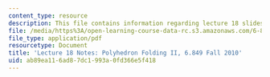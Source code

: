 ```yaml
---
content_type: resource
description: This file contains information regarding lecture 18 slides.
file: /media/https%3A/open-learning-course-data-rc.s3.amazonaws.com/6-849-geometric-folding-algorithms-linkages-origami-polyhedra-fall-2012/ab89ea116ad87dc1993a0fd366e5f418_MIT6_849F12_L18.pdf
file_type: application/pdf
resourcetype: Document
title: 'Lecture 18 Notes: Polyhedron Folding II, 6.849 Fall 2010'
uid: ab89ea11-6ad8-7dc1-993a-0fd366e5f418
---
```

